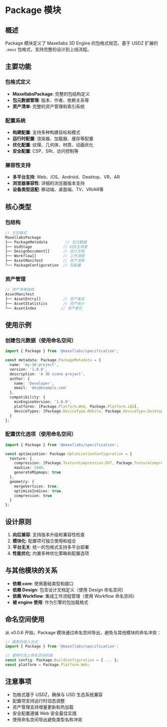 # Package 模块

## 概述

Package 模块定义了 Maxellabs 3D Engine 的包格式规范，基于 USDZ 扩展的 `.maxz` 包格式，支持完整的设计到上线流程。

## 主要功能

### 包格式定义
- **MaxellabsPackage**: 完整的包结构定义
- **包元数据管理**: 版本、作者、依赖关系等
- **资产清单**: 完整的资产管理和索引系统

### 配置系统
- **构建配置**: 支持多种构建目标和模式
- **运行时配置**: 渲染器、加载器、缓存等配置
- **优化配置**: 纹理、几何体、材质、动画优化
- **安全配置**: CSP、SRI、访问控制等

### 兼容性支持
- **多平台支持**: Web、iOS、Android、Desktop、VR、AR
- **浏览器兼容性**: 详细的浏览器版本支持
- **设备类型适配**: 移动端、桌面端、TV、VR/AR等

## 核心类型

### 包结构
```typescript
// 主包格式
MaxellabsPackage
├── PackageMetadata        // 包元数据
├── UsdStage              // USD主场景
├── DesignDocument[]      // 设计文档
├── Workflow[]            // 工作流程
├── AssetManifest         // 资产清单
└── PackageConfiguration  // 包配置
```

### 资产管理
```typescript
// 资产清单结构
AssetManifest
├── AssetEntry[]          // 资产条目
├── AssetStatistics       // 资产统计
└── AssetIndex           // 资产索引
```

## 使用示例

### 创建包元数据（使用命名空间）
```typescript
import { Package } from '@maxellabs/specification';

const metadata: Package.PackageMetadata = {
  name: 'my-3d-project',
  version: '1.0.0',
  description: 'A 3D scene project',
  author: {
    name: 'Developer',
    email: 'dev@example.com'
  },
  compatibility: {
    minEngineVersion: '1.0.0',
    platforms: [Package.Platform.Web, Package.Platform.iOS],
    deviceTypes: [Package.DeviceType.Mobile, Package.DeviceType.Desktop]
  }
};
```

### 配置优化选项（使用命名空间）
```typescript
import { Package } from '@maxellabs/specification';

const optimization: Package.OptimizationConfiguration = {
  texture: {
    compression: [Package.TextureCompression.DXT, Package.TextureCompression.ETC],
    maxSize: 2048,
    generateMipmaps: true
  },
  geometry: {
    mergeVertices: true,
    optimizeIndices: true,
    compression: true
  }
};
```

## 设计原则

1. **向后兼容**: 支持版本升级和兼容性检查
2. **模块化**: 配置项可独立使用和组合
3. **平台无关**: 统一的包格式支持多平台部署
4. **性能优化**: 内置多种优化策略和配置选项

## 与其他模块的关系

- **依赖 core**: 使用基础类型和接口
- **依赖 Design**: 包含设计文档定义（使用 Design 命名空间）
- **依赖 Workflow**: 集成工作流程管理（使用 Workflow 命名空间）
- **被 engine 使用**: 作为引擎的包加载格式

## 命名空间使用

从 v0.0.6 开始，Package 模块通过命名空间导出，避免与其他模块的命名冲突：

```typescript
// 推荐的导入方式
import { Package } from '@maxellabs/specification';

// 使用时加上命名空间前缀
const config: Package.BuildConfiguration = { ... };
const platform = Package.Platform.Web;
```

## 注意事项

- 包格式基于 USDZ，确保与 USD 生态系统兼容
- 配置项支持运行时动态调整
- 资产管理支持增量更新和热加载
- 安全配置遵循 Web 安全最佳实践
- 使用命名空间导出避免类型名称冲突 